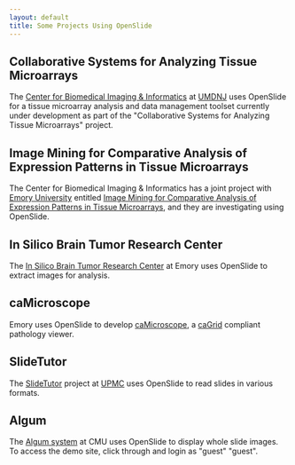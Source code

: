 ```yaml
---
layout: default
title: Some Projects Using OpenSlide
---
```


Collaborative Systems for Analyzing Tissue Microarrays
------------------------------------------------------

The [Center for Biomedical Imaging & Informatics][1] at
[UMDNJ][2] uses OpenSlide for a tissue microarray
analysis and data management toolset currently under development as
part of the "Collaborative Systems for Analyzing Tissue Microarrays"
project.

[1]: http://pleiad.umdnj.edu/CBII/index.html
[2]: http://www.umdnj.edu/


Image Mining for Comparative Analysis of Expression Patterns in Tissue Microarrays
----------------------------------------------------------------------------------

The Center for Biomedical Imaging & Informatics has a joint project
with [Emory University][3] entitled [Image Mining for Comparative
Analysis of Expression Patterns in Tissue Microarrays][4], and they
are investigating using OpenSlide.

[3]: http://www.emory.edu/
[4]: http://cci.emory.edu/cms/projects/image_mining.html


In Silico Brain Tumor Research Center
-------------------------------------

The [In Silico Brain Tumor Research Center][5] at Emory uses OpenSlide
to extract images for analysis.

[5]: https://wiki.nci.nih.gov/display/ISCRE/Emory+University+In+Silico+Brain+Tumor+Research+Center


caMicroscope
------------

Emory uses OpenSlide to develop [caMicroscope][6], a [caGrid][7]
compliant pathology viewer.

[6]: https://cabig.nci.nih.gov/tools/caMicroscope
[7]: http://cagrid.org/


SlideTutor
----------

The [SlideTutor][8] project at [UPMC][9] uses
OpenSlide to read slides in various formats.

[8]: http://slidetutor.upmc.edu/
[9]: http://www.upmc.edu/


Algum
-----

The [Algum system][10] at CMU uses OpenSlide to display whole slide
images. To access the demo site, click through and login as "guest"
"guest".

[10]: http://algum.cs.cmu.edu/
